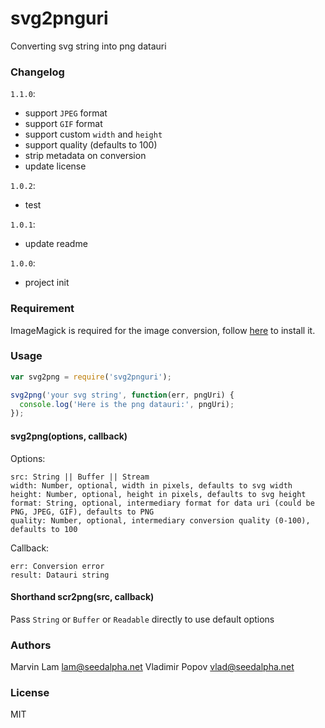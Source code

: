 # svg2pnguri

Converting svg string into png datauri

### Changelog

`1.1.0`:
  
- support `JPEG` format
- support `GIF` format
- support custom `width` and `height`
- support quality (defaults to 100)
- strip metadata on conversion
- update license

`1.0.2`:

- test

`1.0.1`:

- update readme

`1.0.0`:

- project init

### Requirement

ImageMagick is required for the image conversion, follow [here](https://github.com/mash/node-imagemagick-native#installation) to install it.

### Usage

```javascript
var svg2png = require('svg2pnguri');

svg2png('your svg string', function(err, pngUri) {
  console.log('Here is the png datauri:', pngUri);
});

```

#### svg2png(options, callback)

Options:
    
    src: String || Buffer || Stream
    width: Number, optional, width in pixels, defaults to svg width
    height: Number, optional, height in pixels, defaults to svg height
    format: String, optional, intermediary format for data uri (could be PNG, JPEG, GIF), defaults to PNG
    quality: Number, optional, intermediary conversion quality (0-100), defaults to 100

Callback:
    
    err: Conversion error
    result: Datauri string

#### Shorthand scr2png(src, callback)

Pass `String` or `Buffer` or `Readable` directly to use default options

### Authors

Marvin Lam <lam@seedalpha.net>
Vladimir Popov <vlad@seedalpha.net>

### License

MIT